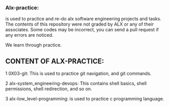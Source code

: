 ### Alx-practice: 
is used to practice and re-do alx software engineering projects and tasks.
The contents of this repository were not graded by ALX or any of their associates. Some codes may be incorrect, you can send a pull request if any errors are noticed.

We learn through practice.

## CONTENT OF ALX-PRACTICE:

1 0X03-git: This is used to practice git navigation, and git commands.

2 alx-system_engineering-devops: This contains shell basics, shell permissions, shell redirection, and so on.

3 alx-low_level-programming: is used to practice c programming language.
